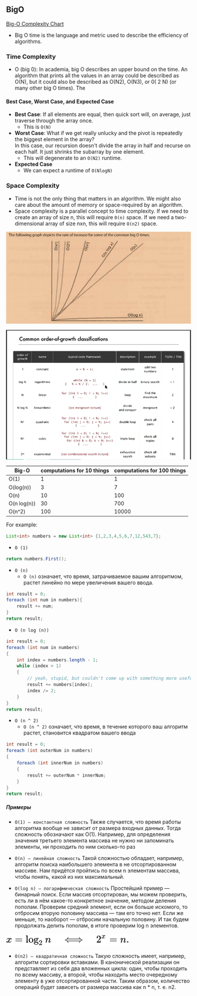 ## BigO

[Big-O Complexity Chart](http://bigocheatsheet.com/) 

- Big O time is the language and metric used to describe the efficiency of algorithms.

### Time Complexity

- O (big 0): In academia, big O describes an upper bound on the time. An algorithm that prints all the
  values in an array could be described as O(N), but it could also be described as O(N2), O(N3), or 0( 2
  N) (or many other big O times). The

#### Best Case, Worst Case, and Expected Case

- **Best Case**: If all elements are equal, then quick sort will, on average, just traverse through the array once.
    - This is `O(N)`
- **Worst Case**: What if we get really unlucky and the pivot is repeatedly the biggest element in the array?    
  In this case, our recursion doesn't divide the
  array in half and recurse on each half. It just shrinks the subarray by one element. 
    - This will degenerate to an `O(N2)` runtime.
- **Expected Case**
    - We can expect a runtime of `O(NlogN)`
    
### Space Complexity

- Time is not the only thing that matters in an algorithm. We might also care about the amount of memory or space-required by an algorithm.    
- Space complexity is a parallel concept to time complexity. If we need to create an array of size n, this will
  require `0(n)` space. If we need a two-dimensional array of size nxn, this will require `O(n2)` space.
  
![alt text](images/Screenshot.png)  

![alt text](images/order_of_growth.png)  


| Big-O      |  computations for 10 things |  computations for 100 things
|------------|-----------------------------|---------------------------
|O(1)        |   1                         |     1
|O(log(n))   |   3                         |     7
|O(n)        |  10                         |   100
|O(n log(n)) |  30                         |   700
|O(n^2)      | 100                         | 10000

For example: 
```java
List<int> numbers = new List<int> {1,2,3,4,5,6,7,12,543,7};
```

- `O (1)`

```java
return numbers.First();
```

- `O (n) `
	- `O (n)` означает, что время, затрачиваемое вашим алгоритмом, растет линейно по мере увеличения вашего ввода. 

```java
int result = 0;
foreach (int num in numbers){
    result += num;
}
return result;
```

- `O (n log (n))`

```java
int result = 0;
foreach (int num in numbers)
{
    int index = numbers.length - 1;
    while (index > 1)
    {
        // yeah, stupid, but couldn't come up with something more useful :-(
        result += numbers[index];
        index /= 2;
    }
}
return result;
```

- `O (n ^ 2)`
	- `O (n ^ 2)` означает, что время, в течение которого ваш алгоритм растет, становится квадратом вашего ввода

```java
int result = 0;
foreach (int outerNum in numbers)
{
    foreach (int innerNum in numbers)
    {
        result += outerNum * innerNum;
    }
}
return result;
```

##### Примеры

- `O(1) — константная сложность`
Также случается, что время работы алгоритма вообще не зависит от размера входных данных. 
Тогда сложность обозначают как O(1). Например, для определения значения третьего элемента массива не нужно ни запоминать элементы, ни проходить по ним сколько-то раз

- `O(n) — линейная сложность`
Такой сложностью обладает, например, алгоритм поиска наибольшего элемента в не отсортированном массиве. 
Нам придётся пройтись по всем n элементам массива, чтобы понять, какой из них максимальный.

- `O(log n) — логарифмическая сложность`
Простейший пример — бинарный поиск. Если массив отсортирован, мы можем проверить, есть ли в нём какое-то конкретное значение, методом деления пополам. 
Проверим средний элемент, если он больше искомого, то отбросим вторую половину массива — там его точно нет. 
Если же меньше, то наоборот — отбросим начальную половину. И так будем продолжать делить пополам, в итоге проверим log n элементов.

![alt text](images/2_log.svg)  

- `O(n2) — квадратичная сложность`
Такую сложность имеет, например, алгоритм сортировки вставками. В канонической реализации он представляет из себя два вложенных цикла: 
один, чтобы проходить по всему массиву, а второй, чтобы находить место очередному элементу в уже отсортированной части. 
Таким образом, количество операций будет зависеть от размера массива как n * n, т. е. n2.
